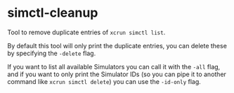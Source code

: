 # simctl-cleanup

Tool to remove duplicate entries of `xcrun simctl list`.

By default this tool will only print the duplicate entries,
you can delete these by specifying the `-delete` flag.

If you want to list all available Simulators you can
call it with the `-all` flag, and if you want to only print the
Simulator IDs (so you can pipe it to another command
like `xcrun simctl delete`) you can use the `-id-only` flag.
